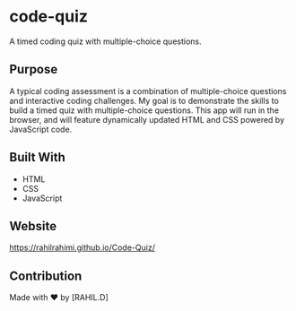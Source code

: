 # code-quiz
A timed coding quiz with multiple-choice questions.  

## Purpose
A typical coding assessment is a combination of multiple-choice questions and interactive coding challenges. My goal is to demonstrate the skills to build a timed quiz with multiple-choice questions. This app will run in the browser, and will feature dynamically updated HTML and CSS powered by JavaScript code.
## Built With
* HTML
* CSS
* JavaScript

## Website
https://rahilrahimi.github.io/Code-Quiz/

## Contribution
Made with ❤️ by [RAHIL.D]

